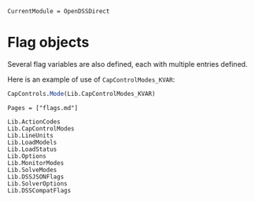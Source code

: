 
```@meta
CurrentModule = OpenDSSDirect
```

# Flag objects

Several flag variables are also defined, each with multiple entries defined.

Here is an example of use of `CapControlModes_KVAR`:

```julia
CapControls.Mode(Lib.CapControlModes_KVAR)
```

```@index
Pages = ["flags.md"]
```

```@docs
Lib.ActionCodes
Lib.CapControlModes
Lib.LineUnits
Lib.LoadModels
Lib.LoadStatus
Lib.Options
Lib.MonitorModes
Lib.SolveModes
Lib.DSSJSONFlags
Lib.SolverOptions
Lib.DSSCompatFlags
```
